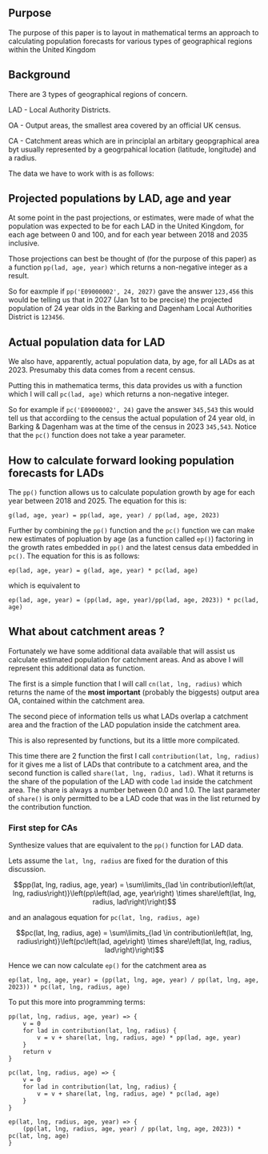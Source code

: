 ## Purpose
The purpose of this paper is to layout in mathematical terms an approach to calculating population forecasts for various types of geographical regions within the United Kingdom

## Background

There are 3 types of geographical regions of concern.

LAD - Local Authority Districts.

OA  - Output areas, the smallest area covered by an official UK census.

CA - Catchment areas which are in principlal an arbitary geopgraphical area byt usually represented by a geogrpahical location (latitude, longitude) and a radius.

The data we have to work with is as follows:

## Projected populations by LAD, age and year

At some point in the past projections, or estimates, were made of what the population was expected to be for each LAD in the United Kingdom, for each age between 0 and 100,
and for each year between 2018 and 2035 inclusive.

Those projections can best be thought of (for the purpose of this paper) as a function `pp(lad, age, year)` which returns a non-negative integer as a result.

So for eaxmple if `pp('E09000002', 24, 2027)` gave the answer `123,456` this would be telling us that in 2027 (Jan 1st to be precise) the projected population of 24 year olds
in the Barking and Dagenham Local Authorities District is `123456`.

## Actual population data for LAD

We also have, apparently, actual population data, by age, for all LADs as at 2023. Presumaby this data comes from a recent census.

Putting this in mathematica terms, this data provides us with a function which I will call `pc(lad, age)` which returns a non-negative integer. 

So for example if `pc('E09000002', 24)` gave the answer `345,543` this would tell us that accordiing to the census the actual population of 24 year old,
in Barking & Dagenham was at the time of the census in 2023 `345,543`. Notice that the `pc()` function does not take a year parameter.

## How to calculate forward looking population forecasts for LADs

The `pp()` function allows us to calculate population growth by age for each year between 2018 and 2025. The equation for this is:

```
g(lad, age, year) = pp(lad, age, year) / pp(lad, age, 2023)
```

Further by combining the `pp()` function and the `pc()` function we can make new estimates of popluation by age (as a function called `ep()`) factoring in the growth rates embedded in `pp()`
and the latest census data embedded in `pc()`. The equation for this is as follows:

```
ep(lad, age, year) = g(lad, age, year) * pc(lad, age) 
```

which is equivalent to

```
ep(lad, age, year) = (pp(lad, age, year)/pp(lad, age, 2023)) * pc(lad, age)
```

## What about catchment areas ?

Fortunately we have some additional data available that will assist us calculate estimated population for catchment areas. And as above I will 
represent this additional data as function.

The first is a simple function that I will call `cn(lat, lng, radius)` which returns the name of the __most important__ (probably the biggests)
output area OA, contained within the catchment area.

The second piece of information tells us what LADs overlap a catchment area and the fraction of the LAD  population inside the catchment area.

This is also represented by functions, but its a little more compilcated. 

This time there are 2 function the first I call `contribution(lat, lng, radius)` for it gives me a list of LADs that contribute to a catchment area,
and the second function is called `share(lat, lng, radius, lad)`. What it returns is the share of the population of the LAD with code `lad` inside
the catchment area. The share is always a number between 0.0 and 1.0. The last parameter of `share()` is only permitted to be a LAD code that was in 
the list returned by the contribution function.

### First step for CAs

Synthesize values that are equivalent to the `pp()` function for LAD data.

Lets assume the `lat, lng, radius` are fixed for the duration of this discussion.

```math
pp(lat, lng, radius, age, year) = \sum\limits_{lad \in contribution\left(lat, lng, radius\right)}\left(pp\left(lad, age, year\right) \times share\left(lat, lng, radius, lad\right)\right)
```

and an analagous equation for `pc(lat, lng, radius, age)`

```math
pc(lat, lng, radius, age) = \sum\limits_{lad \in contribution\left(lat, lng, radius\right)}\left(pc\left(lad, age\right) \times share\left(lat, lng, radius, lad\right)\right)
```

Hence we can now calculate `ep()` for the catchment area as 

```
ep(lat, lng, age, year) = (pp(lat, lng, age, year) / pp(lat, lng, age, 2023)) * pc(lat, lng, radius, age)

```

To put this more into programming terms:

```
pp(lat, lng, radius, age, year) => {
    v = 0
    for lad in contribution(lat, lng, radius) {
        v = v + share(lat, lng, radius, age) * pp(lad, age, year)
    }
    return v
}

pc(lat, lng, radius, age) => {
    v = 0
    for lad in contribution(lat, lng, radius) {
        v = v + share(lat, lng, radius, age) * pc(lad, age)
    }
}

ep(lat, lng, radius, age, year) => {
    (pp(lat, lng, radius, age, year) / pp(lat, lng, age, 2023)) * pc(lat, lng, age)
}
```